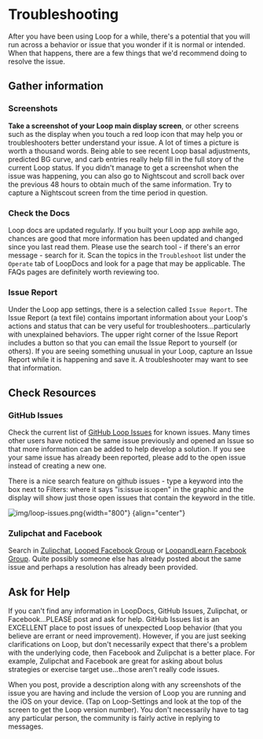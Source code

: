 # Troubleshooting

After you have been using Loop for a while, there's a potential that you will run across a behavior or issue that you wonder if it is normal or intended.  When that happens, there are a few things that we'd recommend doing to resolve the issue.

## Gather information

### Screenshots

**Take a screenshot of your Loop main display screen**, or other screens such as the display when you touch a red loop icon that may help you or troubleshooters better understand your issue.  A lot of times a picture is worth a thousand words.  Being able to see recent Loop basal adjustments, predicted BG curve, and carb entries really help fill in the full story of the current Loop status.  If you didn't manage to get a screenshot when the issue was happening, you can also go to Nightscout and scroll back over the previous 48 hours to obtain much of the same information.  Try to capture a Nightscout screen from the time period in question.

### Check the Docs

Loop docs are updated regularly.  If you built your Loop app awhile ago, chances are good that more information has been updated and changed since you last read them.  Please use the search tool - if there's an error message - search for it. Scan the topics in the `Troubleshoot` list under the `Operate` tab of LoopDocs and look for a page that may be applicable.  The FAQs pages are definitely worth reviewing too.

### Issue Report

Under the Loop app settings, there is a selection called `Issue Report`.  The Issue Report (a text file) contains important information about your Loop's actions and status that can be very useful for troubleshooters...particularly with unexplained behaviors.  The upper right corner of the Issue Report includes a button so that you can email the Issue Report to yourself (or others).  If you are seeing something unusual in your Loop, capture an Issue Report while it is happening and save it.  A troubleshooter may want to see that information.

## Check Resources

### GitHub Issues

Check the current list of [GitHub Loop Issues](https://github.com/LoopKit/Loop/issues) for known issues.  Many times other users have noticed the same issue previously and opened an Issue so that more information can be added to help develop a solution.  If you see your same issue has already been reported, please add to the open issue instead of creating a new one.

There is a nice search feature on github issues - type a keyword into the box next to Filters: where it says "is:issue is:open" in the graphic and the display will show just those open issues that contain the keyword in the title.

![img/loop-issues.png](img/loop-issues.png){width="800"}
{align="center"}

### Zulipchat and Facebook

Search in [Zulipchat]( https://loop.zulipchat.com), [Looped Facebook Group](https://www.facebook.com/groups/TheLoopedGroup) or [LoopandLearn Facebook Group](https://www.facebook.com/groups/LOOPandLEARN).  Quite possibly someone else has already posted about the same issue and perhaps a resolution has already been provided.  

## Ask for Help

If you can't find any information in LoopDocs, GitHub Issues, Zulipchat, or Facebook...PLEASE post and ask for help.  GitHub Issues list is an EXCELLENT place to post issues of unexpected Loop behavior (that you believe are errant or need improvement).  However, if you are just seeking clarifications on Loop, but don't necessarily expect that there's a problem with the underlying code, then Facebook and Zulipchat is a better place.  For example, Zulipchat and Facebook are great for asking about bolus strategies or exercise target use...those aren't really code issues.

When you post, provide a description along with any screenshots of the issue you are having and include the version of Loop you are running and the iOS on your device.  (Tap on Loop-Settings and look at the top of the screen to get the Loop version number).  You don't necessarily have to tag any particular person, the community is fairly active in replying to messages.
